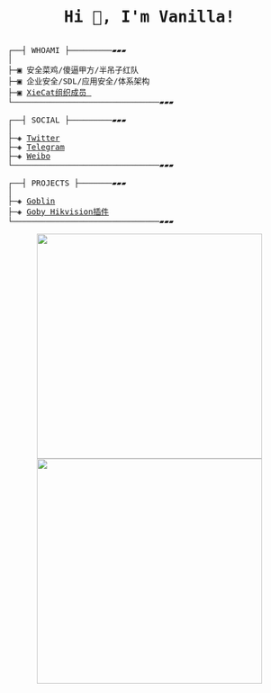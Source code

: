 <pre>
<h1 align="center">Hi 👋, I'm Vanilla!</h1>
┌──┤ WHOAMI ├─────────▰▰▰
│
├─▣ 安全菜鸡/傻逼甲方/半吊子红队
├─▣ 企业安全/SDL/应用安全/体系架构
├─▣ <a href="https://github.com/xiecat">XieCat组织成员 </a>
└───────────────────────────────▰▰▰

┌──┤ SOCIAL ├─────────▰▰▰
│
├─◈ <a href="https://twitter.com/vanilla50077510">Twitter</a>
├─◈ <a href="">Telegram</a>
├─◈ <a href="">Weibo</a>
└───────────────────────────────▰▰▰

┌──┤ PROJECTS ├───────▰▰▰
│
├─◈ <a href="https://github.com/xiecat/goblin">Goblin</a>
├─◈ <a href="https://mp.weixin.qq.com/s/YExvYQ8RtBvrNC0VwwnV9A">Goby Hikvision插件</a>
└───────────────────────────────▰▰▰
</pre>
<p align = "center">
  <img src = "https://github-readme-stats.vercel.app/api?username=V4ni11a&show_icons=true&theme=bear" width = 400>
  <img src = "https://github-readme-streak-stats.herokuapp.com?user=V4ni11a&theme=dark&hide_border=true" width = 400>
</p>
</pre>
